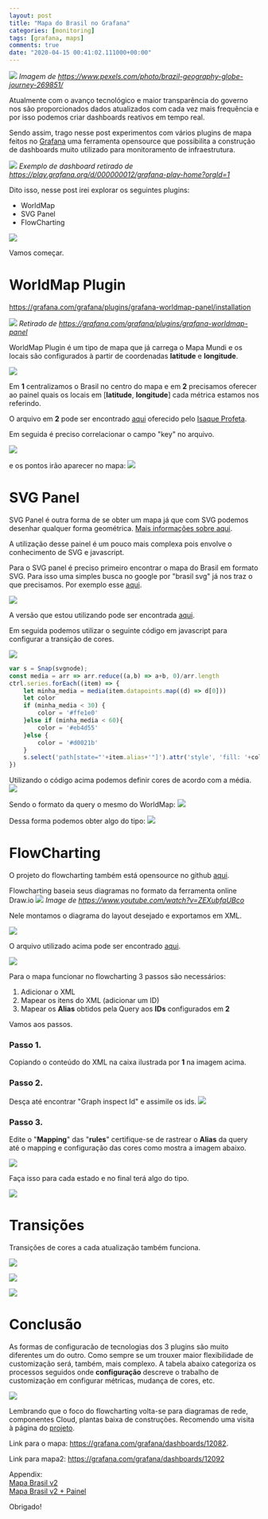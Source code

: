 ```yaml
---
layout: post
title: "Mapa do Brasil no Grafana"
categories: [monitoring]
tags: [grafana, maps]
comments: true
date: "2020-04-15 00:41:02.111000+00:00"
---
```


![](/assets/img/K6VI7qsEm_018b98ff8fabcb3297fc97c0970f5baf.png)
*Imagem de https://www.pexels.com/photo/brazil-geography-globe-journey-269851/*

Atualmente com o avanço tecnológico e maior transparência do governo nos são proporcionados dados atualizados com cada vez mais frequência e por isso podemos criar dashboards reativos em tempo real.

Sendo assim, trago nesse post experimentos com vários plugins de mapa feitos no [Grafana](https://github.com/grafana/grafana) uma ferramenta opensource que possibilita a construção de dashboards muito utilizado para monitoramento de infraestrutura.

![](/assets/img/K6VI7qsEm_1290398ed3700f5292d3592a068395c6.png)
*Exemplo de dashboard retirado de https://play.grafana.org/d/000000012/grafana-play-home?orgId=1*

Dito isso, nesse post irei explorar os seguintes plugins:
* WorldMap
* SVG Panel
* FlowCharting

![](/assets/img/K6VI7qsEm_60b1fed22c139e1beca57a2c94d932ad.png)

     
Vamos começar.

# WorldMap Plugin
https://grafana.com/grafana/plugins/grafana-worldmap-panel/installation

![](/assets/img/K6VI7qsEm_85972442ac4a3d1eb5357df23cd09a62.png)
*Retirado de https://grafana.com/grafana/plugins/grafana-worldmap-panel*

WorldMap Plugin é um tipo de mapa que já carrega o Mapa Mundi e os locais são configurados à partir de coordenadas **latitude** e **longitude**.

![](/assets/img/K6VI7qsEm_220a4c3005ad195c4b1bcbd2fe224512.png)

Em **1** centralizamos o Brasil no centro do mapa e em **2** precisamos oferecer ao painel quais os locais em [**latitude**, **longitude**] cada métrica estamos nos referindo.

O arquivo em **2** pode ser encontrado [aqui](https://gist.githubusercontent.com/isaqueprofeta/c9e4178a10e029ad9bb42bdd9dafb2b6/raw/443622ed4cc4886567d16dbea3603f40d0cf2a1a/capitais.json) oferecido pelo [Isaque Profeta](https://github.com/isaqueprofeta).

Em seguida é preciso correlacionar o campo "key" no arquivo.

![](/assets/img/K6VI7qsEm_241b8c44544ff87b1dce7ab06a3ee288.png)

e os pontos irão aparecer no mapa:
![](/assets/img/K6VI7qsEm_f8b4d412b082ff8c7d6ee26b88dcb724.png)


# SVG Panel

SVG Panel é outra forma de se obter um mapa já que com SVG podemos desenhar qualquer forma geométrica. [Mais informações sobre aqui](https://www.w3schools.com/graphics/svg_circle.asp).

A utilização desse painel é um pouco mais complexa pois envolve o conhecimento de SVG e javascript.

Para o SVG panel é preciso primeiro encontrar o mapa do Brasil em formato SVG. Para isso uma simples busca no google por "brasil svg" já nos traz o que precisamos. Por exemplo esse [aqui](https://github.com/LucasBassetti/mapa-brasil-svg).

![](/assets/img/K6VI7qsEm_32fdf9205ea40b5ad9c2114e2e70d474.png)

A versão que estou utilizando pode ser encontrada [aqui](/assets/files/K6VI7qsEm_brasil-svg-panel.svg).

Em seguida podemos utilizar o seguinte código em javascript para configurar a transição de cores.

![](/assets/img/K6VI7qsEm_39e5252f9185e726c14a09ede61cb1ee.png)

```javascript
var s = Snap(svgnode);
const media = arr => arr.reduce((a,b) => a+b, 0)/arr.length
ctrl.series.forEach((item) => {
    let minha_media = media(item.datapoints.map((d) => d[0]))
    let color
    if (minha_media < 30) {
        color = '#ffe1e0'
    }else if (minha_media < 60){
        color = '#eb4d55'
    }else {
        color = '#d0021b'
    }
    s.select('path[state="'+item.alias+'"]').attr('style', 'fill: '+color)
})
```

Utilizando o código acima podemos definir cores de acordo com a média.
![](/assets/img/K6VI7qsEm_c6d42e447e724cdceec696f13e7dec96.png)

Sendo o formato da query o mesmo do WorldMap:
![](/assets/img/K6VI7qsEm_e5c972187e75ca5550e9c6fb0b68dd9d.png)


Dessa forma podemos obter algo do tipo:
![](/assets/img/K6VI7qsEm_8484d15468ec99f6a30cc5342a08b037.png)

# FlowCharting

O projeto do flowcharting também está opensource no github [aqui](https://github.com/algenty/grafana-flowcharting).

Flowcharting baseia seus diagramas no formato da ferramenta online Draw.io
![](/assets/img/K6VI7qsEm_d8cfd6e71dd94a9132cc87db8db331f8.png)
*Image de https://www.youtube.com/watch?v=ZEXubfaUBco* 

Nele montamos o diagrama do layout desejado e exportamos em XML.

![](/assets/img/K6VI7qsEm_1604e7426a4ffcd28885421fd3b8be2f.png)

O arquivo utilizado acima pode ser encontrado [aqui](/assets/files/K6VI7qsEm_brazil_drawio_fmt.xml).

![](/assets/img/K6VI7qsEm_aed3bb593241adef122f2b7a509472ec.png)

Para o mapa funcionar no flowcharting 3 passos são necessários:
1. Adicionar o XML
2. Mapear os itens do XML (adicionar um ID)
3. Mapear os **Alias** obtidos pela Query aos **IDs** configurados em **2**

Vamos aos passos.

### Passo 1.
Copiando o conteúdo do XML na caixa ilustrada por **1** na imagem acima.

### Passo 2.
Desça até encontrar "Graph inspect Id" e assimile os ids.
![](/assets/img/K6VI7qsEm_cf33e017818efc1041b53adaf3e20751.png)

### Passo 3.
Edite o "**Mapping**" das "**rules**" certifique-se de rastrear o **Alias** da query até o mapping e configuração das cores como mostra a imagem abaixo.

![](/assets/img/K6VI7qsEm_2ab69f59807e48f0d15635fcd72e1820.png)

Faça isso para cada estado e no final terá algo do tipo.

![](/assets/img/K6VI7qsEm_690a4d16c0d819053497a7e7e4c4522c.png)

# Transições 

Transições de cores a cada atualização também funciona.

![](/assets/img/K6VI7qsEm_flowcharting-brasil-transition.gif)

![](/assets/img/K6VI7qsEm_svg-panel-brasil-transition.gif)

![](/assets/img/K6VI7qsEm_map-2update-brazil-flowcharting.gif)

# Conclusão
As formas de configuracão de tecnologias dos 3 plugins são muito diferentes um do outro.
Como sempre se um trouxer maior flexibilidade de customização será, também, mais complexo.
A tabela abaixo categoriza os processos seguidos onde **configuração** descreve o trabalho de customização em configurar métricas, mudança de cores, etc.

![](/assets/img/K6VI7qsEm_c8bcd70dabac388f78b67ca6f5a80f4a.png)


Lembrando que o foco do flowcharting volta-se para diagramas de rede, componentes Cloud, plantas baixa de construções. Recomendo uma visita à página do [projeto](https://github.com/algenty/grafana-flowcharting).

Link para o mapa: https://grafana.com/grafana/dashboards/12082.

Link para mapa2:
https://grafana.com/grafana/dashboards/12092

Appendix:  
[Mapa Brasil v2](http://docs.localshi.com///datag/all//brazil-map-only.xml)  
[Mapa Brasil v2 + Painel](http://docs.localshi.com///datag/all//map-brazil-scaleok-panel.xml)  

Obrigado!